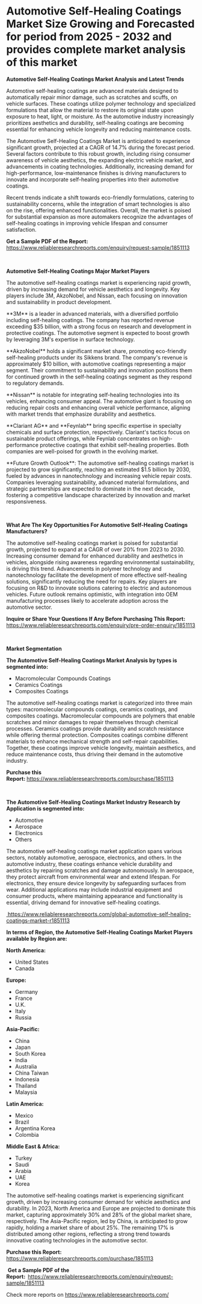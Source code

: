 <p><h1>Automotive Self-Healing Coatings Market Size Growing and Forecasted for period from 2025 - 2032 and provides complete market analysis of this market</h1></p><p><strong>Automotive Self-Healing Coatings Market Analysis and Latest Trends</strong></p>
<p><p>Automotive self-healing coatings are advanced materials designed to automatically repair minor damage, such as scratches and scuffs, on vehicle surfaces. These coatings utilize polymer technology and specialized formulations that allow the material to restore its original state upon exposure to heat, light, or moisture. As the automotive industry increasingly prioritizes aesthetics and durability, self-healing coatings are becoming essential for enhancing vehicle longevity and reducing maintenance costs.</p><p>The Automotive Self-Healing Coatings Market is anticipated to experience significant growth, projected at a CAGR of 14.7% during the forecast period. Several factors contribute to this robust growth, including rising consumer awareness of vehicle aesthetics, the expanding electric vehicle market, and advancements in coating technologies. Additionally, increasing demand for high-performance, low-maintenance finishes is driving manufacturers to innovate and incorporate self-healing properties into their automotive coatings.</p><p>Recent trends indicate a shift towards eco-friendly formulations, catering to sustainability concerns, while the integration of smart technologies is also on the rise, offering enhanced functionalities. Overall, the market is poised for substantial expansion as more automakers recognize the advantages of self-healing coatings in improving vehicle lifespan and consumer satisfaction.</p></p>
<p><strong>Get a Sample PDF of the Report:&nbsp;</strong> <a href="https://www.reliableresearchreports.com/enquiry/request-sample/1851113?utm_campaign=2251&utm_medium=2&utm_source=Github&utm_content=ia&utm_term=26032025&utm_id=automotive-self-healing-coatings">https://www.reliableresearchreports.com/enquiry/request-sample/1851113</a></p>
<p>&nbsp;</p>
<p><strong>Automotive Self-Healing Coatings Major Market Players</strong></p>
<p><p>The automotive self-healing coatings market is experiencing rapid growth, driven by increasing demand for vehicle aesthetics and longevity. Key players include 3M, AkzoNobel, and Nissan, each focusing on innovation and sustainability in product development.</p><p>**3M** is a leader in advanced materials, with a diversified portfolio including self-healing coatings. The company has reported revenue exceeding $35 billion, with a strong focus on research and development in protective coatings. The automotive segment is expected to boost growth by leveraging 3M's expertise in surface technology.</p><p>**AkzoNobel** holds a significant market share, promoting eco-friendly self-healing products under its Sikkens brand. The company's revenue is approximately $10 billion, with automotive coatings representing a major segment. Their commitment to sustainability and innovation positions them for continued growth in the self-healing coatings segment as they respond to regulatory demands.</p><p>**Nissan** is notable for integrating self-healing technologies into its vehicles, enhancing consumer appeal. The automotive giant is focusing on reducing repair costs and enhancing overall vehicle performance, aligning with market trends that emphasize durability and aesthetics.</p><p>**Clariant AG** and **Feynlab** bring specific expertise in specialty chemicals and surface protection, respectively. Clariant's tactics focus on sustainable product offerings, while Feynlab concentrates on high-performance protective coatings that exhibit self-healing properties. Both companies are well-poised for growth in the evolving market.</p><p>**Future Growth Outlook**: The automotive self-healing coatings market is projected to grow significantly, reaching an estimated $1.5 billion by 2030, fueled by advances in nanotechnology and increasing vehicle repair costs. Companies leveraging sustainability, advanced material formulations, and strategic partnerships are expected to dominate in the next decade, fostering a competitive landscape characterized by innovation and market responsiveness.</p></p>
<p>&nbsp;</p>
<p><strong>What Are The Key Opportunities For Automotive Self-Healing Coatings Manufacturers?</strong></p>
<p><p>The automotive self-healing coatings market is poised for substantial growth, projected to expand at a CAGR of over 20% from 2023 to 2030. Increasing consumer demand for enhanced durability and aesthetics in vehicles, alongside rising awareness regarding environmental sustainability, is driving this trend. Advancements in polymer technology and nanotechnology facilitate the development of more effective self-healing solutions, significantly reducing the need for repairs. Key players are focusing on R&D to innovate solutions catering to electric and autonomous vehicles. Future outlook remains optimistic, with integration into OEM manufacturing processes likely to accelerate adoption across the automotive sector.</p></p>
<p><strong>Inquire or Share Your Questions If Any Before Purchasing This Report:</strong> <a href="https://www.reliableresearchreports.com/enquiry/pre-order-enquiry/1851113?utm_campaign=2251&utm_medium=2&utm_source=Github&utm_content=ia&utm_term=26032025&utm_id=automotive-self-healing-coatings">https://www.reliableresearchreports.com/enquiry/pre-order-enquiry/1851113</a></p>
<p>&nbsp;</p>
<p><strong>Market Segmentation</strong></p>
<p><strong>The Automotive Self-Healing Coatings Market Analysis by types is segmented into:</strong></p>
<p><ul><li>Macromolecular Compounds Coatings</li><li>Ceramics Coatings</li><li>Composites Coatings</li></ul></p>
<p><p>The automotive self-healing coatings market is categorized into three main types: macromolecular compounds coatings, ceramics coatings, and composites coatings. Macromolecular compounds are polymers that enable scratches and minor damages to repair themselves through chemical processes. Ceramics coatings provide durability and scratch resistance while offering thermal protection. Composites coatings combine different materials to enhance mechanical strength and self-repair capabilities. Together, these coatings improve vehicle longevity, maintain aesthetics, and reduce maintenance costs, thus driving their demand in the automotive industry.</p></p>
<p><strong>Purchase this Report:&nbsp;</strong><a href="https://www.reliableresearchreports.com/purchase/1851113?utm_campaign=2251&utm_medium=2&utm_source=Github&utm_content=ia&utm_term=26032025&utm_id=automotive-self-healing-coatings">https://www.reliableresearchreports.com/purchase/1851113</a></p>
<p>&nbsp;</p>
<p><strong>The Automotive Self-Healing Coatings Market Industry Research by Application is segmented into:</strong></p>
<p><ul><li>Automotive</li><li>Aerospace</li><li>Electronics</li><li>Others</li></ul></p>
<p><p>The automotive self-healing coatings market application spans various sectors, notably automotive, aerospace, electronics, and others. In the automotive industry, these coatings enhance vehicle durability and aesthetics by repairing scratches and damage autonomously. In aerospace, they protect aircraft from environmental wear and extend lifespan. For electronics, they ensure device longevity by safeguarding surfaces from wear. Additional applications may include industrial equipment and consumer products, where maintaining appearance and functionality is essential, driving demand for innovative self-healing coatings.</p></p>
<p><a href="https://www.reliableresearchreports.com/global-automotive-self-healing-coatings-market-r1851113?utm_campaign=2251&utm_medium=2&utm_source=Github&utm_content=ia&utm_term=26032025&utm_id=automotive-self-healing-coatings">&nbsp;https://www.reliableresearchreports.com/global-automotive-self-healing-coatings-market-r1851113</a></p>
<p><strong>In terms of Region, the Automotive Self-Healing Coatings Market Players available by Region are:</strong></p>
<p>
    <p> <strong> North America: </strong>
        <ul>
            <li>United States</li>
            <li>Canada</li>
        </ul>
        </p> 
    <p> <strong> Europe: </strong>
        <ul>
            <li>Germany</li>
            <li>France</li>
            <li>U.K.</li>
            <li>Italy</li>
            <li>Russia</li>
        </ul>
        </p> 
    <p> <strong> Asia-Pacific: </strong>
        <ul>
            <li>China</li>
            <li>Japan</li>
            <li>South Korea</li>
            <li>India</li>
            <li>Australia</li>
            <li>China Taiwan</li>
            <li>Indonesia</li>
            <li>Thailand</li>
            <li>Malaysia</li>
        </ul>
        </p> 
    <p> <strong> Latin America: </strong>
        <ul>
            <li>Mexico</li>
            <li>Brazil</li>
            <li>Argentina Korea</li>
            <li>Colombia</li>
        </ul>
        </p> 
    <p> <strong> Middle East & Africa: </strong>
        <ul>
            <li>Turkey</li>
            <li>Saudi</li>
            <li>Arabia</li>
            <li>UAE</li>
            <li>Korea</li>
        </ul>
    </p>
    </p>
<p><p>The automotive self-healing coatings market is experiencing significant growth, driven by increasing consumer demand for vehicle aesthetics and durability. In 2023, North America and Europe are projected to dominate this market, capturing approximately 30% and 28% of the global market share, respectively. The Asia-Pacific region, led by China, is anticipated to grow rapidly, holding a market share of about 25%. The remaining 17% is distributed among other regions, reflecting a strong trend towards innovative coating technologies in the automotive sector.</p></p>
<p><strong>Purchase this Report: </strong><a href="https://www.reliableresearchreports.com/purchase/1851113?utm_campaign=2251&utm_medium=2&utm_source=Github&utm_content=ia&utm_term=26032025&utm_id=automotive-self-healing-coatings">https://www.reliableresearchreports.com/purchase/1851113</a></p>
<p>&nbsp;<strong>Get a Sample PDF of the Report:&nbsp;&nbsp;</strong><a href="https://www.reliableresearchreports.com/enquiry/request-sample/1851113?utm_campaign=2251&utm_medium=2&utm_source=Github&utm_content=ia&utm_term=26032025&utm_id=automotive-self-healing-coatings">https://www.reliableresearchreports.com/enquiry/request-sample/1851113</a></p>
<p><strong></strong></p>
<p>Check more reports on <a href="https://www.reliableresearchreports.com/?utm_campaign=2251&utm_medium=2&utm_source=Github&utm_content=ia&utm_term=26032025&utm_id=automotive-self-healing-coatings">https://www.reliableresearchreports.com/</a></p>